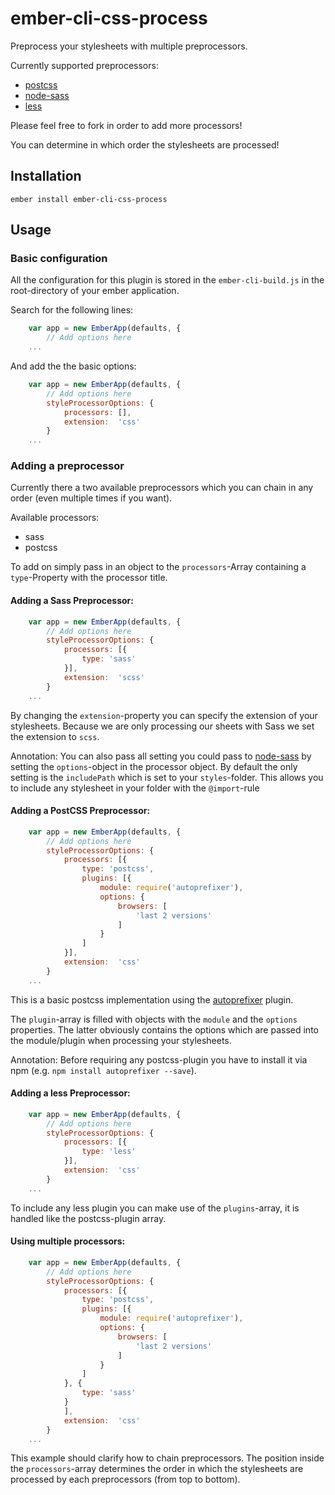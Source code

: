 # ember-cli-css-process

Preprocess your stylesheets with multiple preprocessors.

Currently supported preprocessors:
* [postcss](https://github.com/postcss/postcss)
* [node-sass](https://www.npmjs.com/package/node-sass)
* [less](https://www.npmjs.com/package/less)

Please feel free to fork in order to add more processors!

You can determine in which order the stylesheets are processed!


## Installation

```shell
ember install ember-cli-css-process
```

## Usage

### Basic configuration

All the configuration for this plugin is stored in the `ember-cli-build.js` in the root-directory of your ember application.

Search for the following lines:
``` javascript
	var app = new EmberApp(defaults, {
    	// Add options here
    ...
```

And add the the basic options:

``` javascript
	var app = new EmberApp(defaults, {
    	// Add options here
        styleProcessorOptions: {
        	processors: [],
        	extension: 	'css'
		}
    ...
```

### Adding a preprocessor

Currently there a two available preprocessors which you can chain in any order (even multiple times if you want).

Available processors:
* sass
* postcss

To add on simply pass in an object to the ``processors``-Array containing a ``type``-Property with the processor title.

#### Adding a Sass Preprocessor:

``` javascript
	var app = new EmberApp(defaults, {
    	// Add options here
        styleProcessorOptions: {
        	processors: [{
            	type: 'sass'
            }],
        	extension: 	'scss'
		}
    ...
```
By changing the ``extension``-property you can specify the extension of your stylesheets. Because we are only processing our sheets with Sass we set the extension to ``scss``.

Annotation: You can also pass all setting you could pass to [node-sass](https://github.com/sass/node-sass) by setting the ``options``-object in the processor object.
By default the only setting is the ``includePath`` which is set to your ``styles``-folder. This allows you to include any stylesheet in your folder with the ``@import``-rule

#### Adding a PostCSS Preprocessor:

``` javascript
	var app = new EmberApp(defaults, {
    	// Add options here
        styleProcessorOptions: {
        	processors: [{
            	type: 'postcss',
                plugins: [{
                	module: require('autoprefixer'),
                    options: {
                    	browsers: [
                        	'last 2 versions'
                        ]
                    }
                ]
            }],
        	extension: 	'css'
		}
    ...
```

This is a basic postcss implementation using the [autoprefixer](https://github.com/postcss/autoprefixer) plugin.

The ``plugin``-array is filled with objects with the ``module`` and the ``options`` properties. The latter obviously contains the options which are passed into the module/plugin when processing your stylesheets.

Annotation: Before requiring any postcss-plugin you have to install it via npm (e.g. ``npm install autoprefixer --save``).


#### Adding a less Preprocessor:

``` javascript
	var app = new EmberApp(defaults, {
    	// Add options here
        styleProcessorOptions: {
        	processors: [{
            	type: 'less'
            }],
        	extension: 	'css'
		}
    ...
```

To include any less plugin you can make use of the ``plugins``-array, it is handled like the postcss-plugin array.


#### Using multiple processors:

``` javascript
	var app = new EmberApp(defaults, {
    	// Add options here
        styleProcessorOptions: {
        	processors: [{
            	type: 'postcss',
                plugins: [{
                	module: require('autoprefixer'),
                    options: {
                    	browsers: [
                        	'last 2 versions'
                        ]
                    }
                ]
            }, {
				type: 'sass'
            }
            ],
        	extension: 	'css'
		}
    ...
```

This example should clarify how to chain preprocessors. The position inside the ``processors``-array determines the order in which the stylesheets are processed by each preprocessors (from top to bottom).
